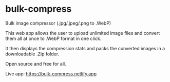 # bulk-compress

Bulk image compressor (.jpg/.jpeg/.png to .WebP)

This web app allows the user to upload unlimited image files and convert them all at once to .WebP format in one click.

It then displays the compression stats and packs the converted images in a downloadable .Zip folder.

Open source and free for all. 

Live app: https://bulk-compress.netlify.app
